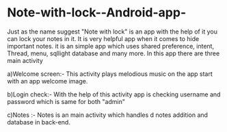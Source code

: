 Note-with-lock--Android-app-
============================

Just as the name suggest "Note with lock" is an app with the help of it you can lock your notes in it.
It is very helpful app when it comes to hide important notes.
it is an simple app which uses shared preference, intent, Thread, menu, sqllight database and many more. 
In this app there are three main activity 

a)Welcome screen:- This activity plays melodious music on the app start with an app welcome image.

b)Login check:- With the help of this activity app is checking username and password which is same for both "admin"

c)Notes :- Notes is an main activity which handles d notes addition and database in back-end.
